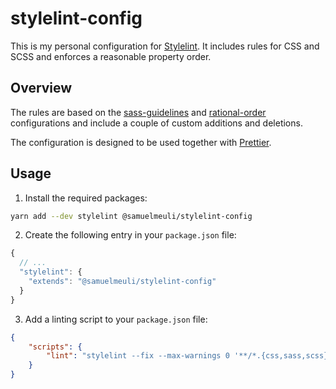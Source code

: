 # stylelint-config

This is my personal configuration for [Stylelint](https://github.com/stylelint/stylelint). It includes rules for CSS and SCSS and enforces a reasonable property order.

## Overview

The rules are based on the [sass-guidelines](https://github.com/bjankord/stylelint-config-sass-guidelines) and [rational-order](https://github.com/constverum/stylelint-config-rational-order) configurations and include a couple of custom additions and deletions.

The configuration is designed to be used together with [Prettier](https://github.com/prettier/prettier).

## Usage

1. Install the required packages:

```sh
yarn add --dev stylelint @samuelmeuli/stylelint-config
```

2. Create the following entry in your `package.json` file:

```js
{
  // ...
  "stylelint": {
    "extends": "@samuelmeuli/stylelint-config"
  }
}
```

3. Add a linting script to your `package.json` file:

```json
{
	"scripts": {
		"lint": "stylelint --fix --max-warnings 0 '**/*.{css,sass,scss}'"
	}
}
```
